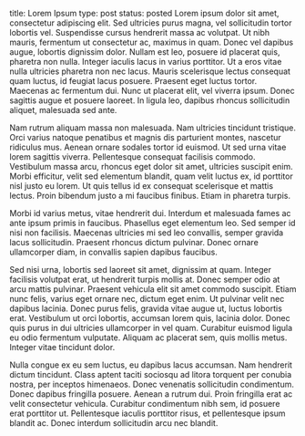 title: Lorem Ipsum
type: post
status: posted
Lorem ipsum dolor sit amet, consectetur adipiscing elit. Sed ultricies purus magna, vel sollicitudin tortor lobortis vel. Suspendisse cursus hendrerit massa ac volutpat. Ut nibh mauris, fermentum ut consectetur ac, maximus in quam. Donec vel dapibus augue, lobortis dignissim dolor. Nullam est leo, posuere id placerat quis, pharetra non nulla. Integer iaculis lacus in varius porttitor. Ut a eros vitae nulla ultricies pharetra non nec lacus. Mauris scelerisque lectus consequat quam luctus, id feugiat lacus posuere. Praesent eget luctus tortor. Maecenas ac fermentum dui. Nunc ut placerat elit, vel viverra ipsum. Donec sagittis augue et posuere laoreet. In ligula leo, dapibus rhoncus sollicitudin aliquet, malesuada sed ante.

Nam rutrum aliquam massa non malesuada. Nam ultricies tincidunt tristique. Orci varius natoque penatibus et magnis dis parturient montes, nascetur ridiculus mus. Aenean ornare sodales tortor id euismod. Ut sed urna vitae lorem sagittis viverra. Pellentesque consequat facilisis commodo. Vestibulum massa arcu, rhoncus eget dolor sit amet, ultricies suscipit enim. Morbi efficitur, velit sed elementum blandit, quam velit luctus ex, id porttitor nisl justo eu lorem. Ut quis tellus id ex consequat scelerisque et mattis lectus. Proin bibendum justo a mi faucibus finibus. Etiam in pharetra turpis.

Morbi id varius metus, vitae hendrerit dui. Interdum et malesuada fames ac ante ipsum primis in faucibus. Phasellus eget elementum leo. Sed semper id nisi non facilisis. Maecenas ultricies mi sed leo convallis, semper gravida lacus sollicitudin. Praesent rhoncus dictum pulvinar. Donec ornare ullamcorper diam, in convallis sapien dapibus faucibus.

Sed nisi urna, lobortis sed laoreet sit amet, dignissim at quam. Integer facilisis volutpat erat, ut hendrerit turpis mollis at. Donec semper odio at arcu mattis pulvinar. Praesent vehicula elit sit amet commodo suscipit. Etiam nunc felis, varius eget ornare nec, dictum eget enim. Ut pulvinar velit nec dapibus lacinia. Donec purus felis, gravida vitae augue ut, luctus lobortis erat. Vestibulum ut orci lobortis, accumsan lorem quis, lacinia dolor. Donec quis purus in dui ultricies ullamcorper in vel quam. Curabitur euismod ligula eu odio fermentum vulputate. Aliquam ac placerat sem, quis mollis metus. Integer vitae tincidunt dolor.

Nulla congue ex eu sem luctus, eu dapibus lacus accumsan. Nam hendrerit dictum tincidunt. Class aptent taciti sociosqu ad litora torquent per conubia nostra, per inceptos himenaeos. Donec venenatis sollicitudin condimentum. Donec dapibus fringilla posuere. Aenean a rutrum dui. Proin fringilla erat ac velit consectetur vehicula. Curabitur condimentum nibh sem, id posuere erat porttitor ut. Pellentesque iaculis porttitor risus, et pellentesque ipsum blandit ac. Donec interdum sollicitudin arcu nec blandit. 